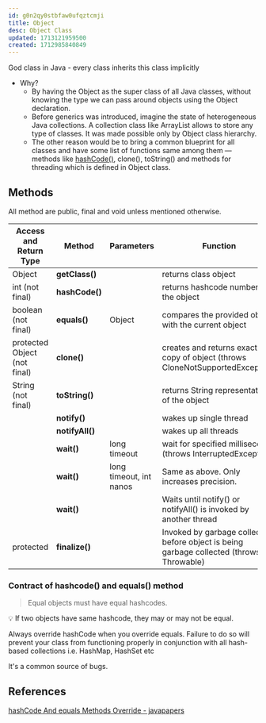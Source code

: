```yaml
---
id: g0n2qy0stbfaw0ufqztcmji
title: Object
desc: Object Class
updated: 1713121959500
created: 1712985840849
---
```



God class in Java - every class inherits this class implicitly

- Why?
  - By having the Object as the super class of all Java classes, without knowing the type we can pass around objects using the Object declaration.
  - Before generics was introduced, imagine the state of heterogeneous Java collections. A collection class like ArrayList allows to store any type of classes. It was made possible only by Object class hierarchy.
  - The other reason would be to bring a common blueprint for all classes and have some list of functions same among them — methods like [hashCode()](https://javapapers.com/core-java/hashcode-and-equals-methods-override/), clone(), toString() and methods for threading which is defined in Object class.


## Methods

All method are public, final and void unless mentioned otherwise.

| Access and Return Type       | Method      | Parameters              |Function                                                                                 |
|------------------------------|-------------|-------------------------|------------------------------------------------------------------------------------------|
| Object                       | **getClass()**  |                         | returns class object                                                                     |
| int (not final)              | **hashCode()**  |                         | returns hashcode number of the object                                                    |
| boolean (not final)          | **equals()**    | Object                  | compares the provided object with the current object                                     |
| protected Object (not final) | **clone()**     |                         | creates and returns exact copy of object (throws CloneNotSupportedException)             |
| String (not final)           | **toString()**  |                         | returns String representation of the object                                              |
|                              | **notify()**    |                         | wakes up single thread                                                                   |
|                              | **notifyAll()** |                         | wakes up all threads                                                                     |
|                              | **wait()**      | long timeout            | wait for specified milliseconds (throws InterruptedException)                            |
|                              | **wait()**      | long timeout, int nanos | Same as above. Only increases precision.                                                 |
|                              | **wait()**      |                         | Waits until notify() or notifyAll() is invoked by another thread                         |
| protected                    | **finalize()**  |                         | Invoked by garbage collector before object is being garbage collected (throws Throwable) |

### Contract of hashcode() and equals() method

> Equal objects must have equal hashcodes.

💡 If two objects have same hashcode, they may or may not be equal.

Always override hashCode when you override equals. Failure to do so will prevent your class from functioning properly in conjunction with all hash-based collections i.e. HashMap, HashSet etc

It's a common source of bugs.

## References

[hashCode And equals Methods Override - javapapers](https://javapapers.com/core-java/hashcode-and-equals-methods-override/)

